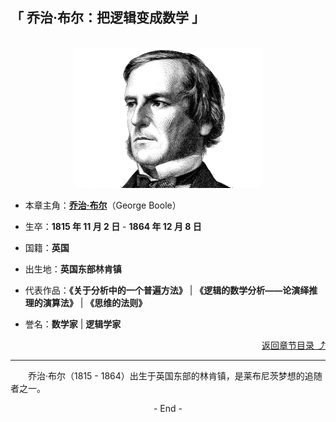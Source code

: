 ## 「 乔治·布尔：把逻辑变成数学 」

<br>
<div align="center">
    <img src="../pics/George-Boole.png" width=300>
</div>

+ 本章主角：**[乔治·布尔](#welcome)**（George Boole）

+ 生卒：**1815 年 11 月 2 日** - **1864 年 12 月 8 日**

+ 国籍：**英国**

+ 出生地：**英国东部林肯镇**

+ 代表作品：**《关于分析中的一个普遍方法》** | **《逻辑的数学分析——论演绎推理的演算法》** | **《思维的法则》**

+ 誉名：**数学家** | **逻辑学家**

<div align="right">
    <a href="..">返回章节目录 ⤴</a>
</div>

---

&emsp;&emsp;乔治·布尔（1815 - 1864）出生于英国东部的林肯镇，是莱布尼茨梦想的追随者之一。

<div align="center">
    - End -
</div>

